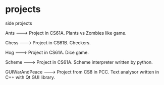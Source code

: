 # projects
side projects

Ants  ---> Project in CS61A. Plants vs Zombies like game.

Chess ---> Project in CS61B. Checkers.

Hog   ---> Project in CS61A. Dice game.

Scheme ---> Project in CS61A. Scheme interpreter written by python.

GUIWarAndPeace ---> Project from CS8 in PCC. Text analysor written in C++ with Qt GUI library.